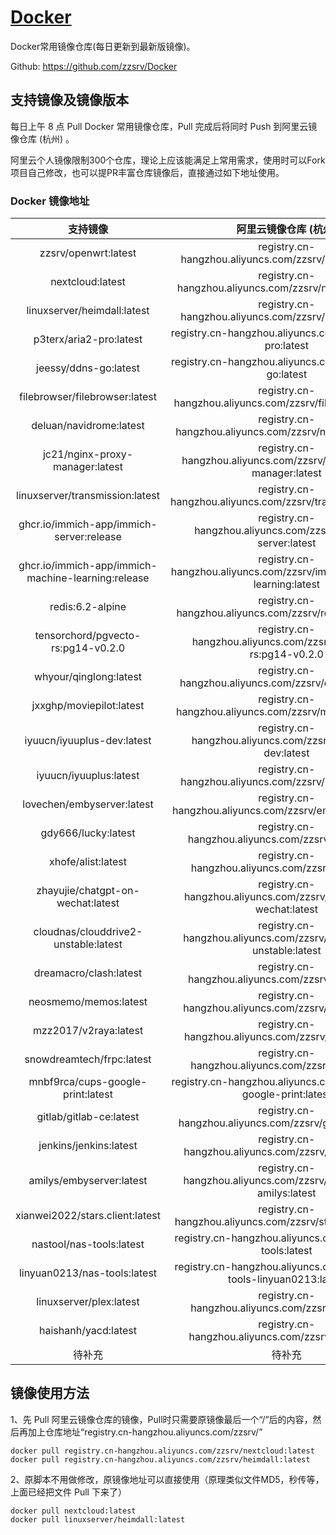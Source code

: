 # [Docker](https://github.com/zzsrv/Docker)

Docker常用镜像仓库(每日更新到最新版镜像)。

Github: <https://github.com/zzsrv/Docker>

## 支持镜像及镜像版本

每日上午 8 点 Pull Docker 常用镜像仓库，Pull 完成后将同时 Push 到阿里云镜像仓库 (杭州) 。

阿里云个人镜像限制300个仓库，理论上应该能满足上常用需求，使用时可以Fork项目自己修改，也可以提PR丰富仓库镜像后，直接通过如下地址使用。

### Docker 镜像地址

|  支持镜像  |                  阿里云镜像仓库 (杭州)                  |
| :-------------: | :-----------------------------------------------------: |
|  zzsrv/openwrt:latest  | registry.cn-hangzhou.aliyuncs.com/zzsrv/openwrt:latest |
|  nextcloud:latest  | registry.cn-hangzhou.aliyuncs.com/zzsrv/nextcloud:latest |
|  linuxserver/heimdall:latest  | registry.cn-hangzhou.aliyuncs.com/zzsrv/heimdall:latest |
|  p3terx/aria2-pro:latest  | registry.cn-hangzhou.aliyuncs.com/zzsrv/aria2-pro:latest |
|  jeessy/ddns-go:latest  | registry.cn-hangzhou.aliyuncs.com/zzsrv/ddns-go:latest |
|  filebrowser/filebrowser:latest  | registry.cn-hangzhou.aliyuncs.com/zzsrv/filebrowser:latest |
|  deluan/navidrome:latest  | registry.cn-hangzhou.aliyuncs.com/zzsrv/navidrome:latest |
|  jc21/nginx-proxy-manager:latest  | registry.cn-hangzhou.aliyuncs.com/zzsrv/nginx-proxy-manager:latest |
|  linuxserver/transmission:latest  | registry.cn-hangzhou.aliyuncs.com/zzsrv/transmission:latest |
|  ghcr.io/immich-app/immich-server:release  | registry.cn-hangzhou.aliyuncs.com/zzsrv/immich-server:latest |
|  ghcr.io/immich-app/immich-machine-learning:release  | registry.cn-hangzhou.aliyuncs.com/zzsrv/immich-machine-learning:latest |
|  redis:6.2-alpine  | registry.cn-hangzhou.aliyuncs.com/zzsrv/redis:6.2-alpine |
|  tensorchord/pgvecto-rs:pg14-v0.2.0  | registry.cn-hangzhou.aliyuncs.com/zzsrv/pgvecto-rs:pg14-v0.2.0 |
|  whyour/qinglong:latest  | registry.cn-hangzhou.aliyuncs.com/zzsrv/qinglong:latest |
|  jxxghp/moviepilot:latest  | registry.cn-hangzhou.aliyuncs.com/zzsrv/moviepilot:latest |
|  iyuucn/iyuuplus-dev:latest  | registry.cn-hangzhou.aliyuncs.com/zzsrv/iyuuplus-dev:latest |
|  iyuucn/iyuuplus:latest  | registry.cn-hangzhou.aliyuncs.com/zzsrv/iyuuplus:latest |
|  lovechen/embyserver:latest  | registry.cn-hangzhou.aliyuncs.com/zzsrv/embyserver:latest |
|  gdy666/lucky:latest  | registry.cn-hangzhou.aliyuncs.com/zzsrv/lucky:latest |
|  xhofe/alist:latest  | registry.cn-hangzhou.aliyuncs.com/zzsrv/alist:latest |
|  zhayujie/chatgpt-on-wechat:latest  | registry.cn-hangzhou.aliyuncs.com/zzsrv/chatgpt-on-wechat:latest |
|  cloudnas/clouddrive2-unstable:latest  | registry.cn-hangzhou.aliyuncs.com/zzsrv/clouddrive2-unstable:latest |
|  dreamacro/clash:latest  | registry.cn-hangzhou.aliyuncs.com/zzsrv/clash:latest |
|  neosmemo/memos:latest  | registry.cn-hangzhou.aliyuncs.com/zzsrv/memos:latest |
|  mzz2017/v2raya:latest  | registry.cn-hangzhou.aliyuncs.com/zzsrv/v2raya:latest |
|  snowdreamtech/frpc:latest  | registry.cn-hangzhou.aliyuncs.com/zzsrv/frpc:latest |
|  mnbf9rca/cups-google-print:latest  | registry.cn-hangzhou.aliyuncs.com/zzsrv/cups-google-print:latest |
|  gitlab/gitlab-ce:latest  | registry.cn-hangzhou.aliyuncs.com/zzsrv/gitlab-ce:latest |
|  jenkins/jenkins:latest  | registry.cn-hangzhou.aliyuncs.com/zzsrv/jenkins:latest |
|  amilys/embyserver:latest  | registry.cn-hangzhou.aliyuncs.com/zzsrv/embyserver-amilys:latest |
|  xianwei2022/stars.client:latest  | registry.cn-hangzhou.aliyuncs.com/zzsrv/stars.client:latest |
|  nastool/nas-tools:latest  | registry.cn-hangzhou.aliyuncs.com/zzsrv/nas-tools:latest |
|  linyuan0213/nas-tools:latest  | registry.cn-hangzhou.aliyuncs.com/zzsrv/nas-tools-linyuan0213:latest |
|  linuxserver/plex:latest  | registry.cn-hangzhou.aliyuncs.com/zzsrv/plex:latest |
|  haishanh/yacd:latest  | registry.cn-hangzhou.aliyuncs.com/zzsrv/yacd:latest |
|  待补充 | 待补充 |


## 镜像使用方法

1、先 Pull 阿里云镜像仓库的镜像，Pull时只需要原镜像最后一个“/”后的内容，然后再加上仓库地址“registry.cn-hangzhou.aliyuncs.com/zzsrv/”
```
docker pull registry.cn-hangzhou.aliyuncs.com/zzsrv/nextcloud:latest
docker pull registry.cn-hangzhou.aliyuncs.com/zzsrv/heimdall:latest
```

2、原脚本不用做修改，原镜像地址可以直接使用（原理类似文件MD5，秒传等，上面已经把文件 Pull 下来了）
```
docker pull nextcloud:latest
docker pull linuxserver/heimdall:latest
```
